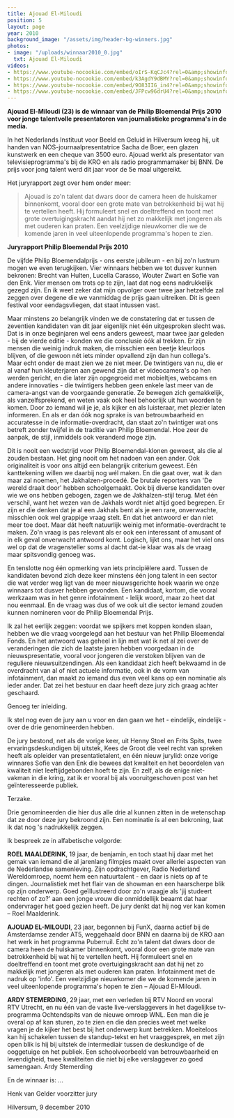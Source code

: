 ```yaml
---
title: Ajouad El-Miloudi
position: 5
layout: page
year: 2010
background_image: "/assets/img/header-bg-winners.jpg"
photos:
- image: "/uploads/winnaar2010_0.jpg"
  txt: Ajouad El-Miloudi
videos:
- https://www.youtube-nocookie.com/embed/oIrS-KqCJc4?rel=0&amp;showinfo=0
- https://www.youtube-nocookie.com/embed/k3AgdY9dBMY?rel=0&amp;showinfo=0
- https://www.youtube-nocookie.com/embed/9O83IIG_in4?rel=0&amp;showinfo=0
- https://www.youtube-nocookie.com/embed/JFPcw96drU4?rel=0&amp;showinfo=0
---
```


**Ajouad El-Miloudi (23) is de winnaar van de Philip Bloemendal Prijs 2010 voor jonge talentvolle presentatoren van journalistieke programma's in de media.**

In het Nederlands Instituut voor Beeld en Geluid in Hilversum kreeg hij, uit handen van NOS-journaalpresentatrice Sacha de Boer, een glazen kunstwerk en een cheque van 3500 euro. Ajouad werkt als presentator van televisieprogramma's bij de KRO en als radio programmamaker bij BNN. De prijs voor jong talent werd dit jaar voor de 5e maal uitgereikt.

Het juryrapport zegt over hem onder meer:

> Ajouad is zo'n talent dat dwars door de camera heen de huiskamer binnenkomt, vooral door een grote mate van betrokkenheid bij wat hij te vertellen heeft. Hij formuleert snel en doeltreffend en toont met grote overtuigingskracht aandat hij net zo makkelijk met jongeren als met ouderen kan praten. Een veelzijdige nieuwkomer die we de komende jaren in veel uiteenlopende programma's hopen te zien.

**Juryrapport Philip Bloemendal Prijs 2010**

De vijfde Philip Bloemendalprijs - ons eerste jubileum - en bij zo'n lustrum mogen we even terugkijken. Vier winnaars hebben we tot dusver kunnen bekronen: Brecht van Hulten, Lucella Carasso, Wouter Zwart en Sofie van den Enk. Vier mensen om trots op te zijn, laat dat nog eens nadrukkelijk gezegd zijn. En ik weet zeker dat mijn opvolger over twee jaar hetzelfde zal zeggen over degene die we vanmiddag de prijs gaan uitreiken. Dit is geen festival voor eendagsvliegen, dat staat intussen vast.

Maar minstens zo belangrijk vinden we de constatering dat er tussen de zeventien kandidaten van dit jaar eigenlijk niet één uitgesproken slecht was. Dat is in onze beginjaren wel eens anders geweest, maar twee jaar geleden - bij de vierde editie - konden we die conclusie óók al trekken. 
Er zijn mensen die weinig indruk maken, die misschien een beetje kleurloos blijven, of die gewoon nét iets minder opvallend zijn dan hun collega's. Maar echt onder de maat zien we ze niet meer. De twintigers van nu, die er al vanaf hun kleuterjaren aan gewend zijn dat er videocamera's op hen werden gericht, en die later zijn opgegroeid met mobieltjes, webcams en andere innovaties - die twintigers hebben geen enkele last meer van de camera-angst van de voorgaande generatie. Ze bewegen zich gemakkelijk, als vanzelfsprekend, en weten vaak ook heel behoorlijk uit hun woorden te komen. Door zo iemand wil je je, als kijker en als luisteraar, met plezier laten informeren. En als er dan óók nog sprake is van betrouwbaarheid en accuratesse in de informatie-overdracht, dan staat zo'n twintiger wat ons betreft zonder twijfel in de traditie van Philip Bloemendal. Hoe zeer de aanpak, de stijl, inmiddels ook veranderd moge zijn. 

Dit is nooit een wedstrijd voor Philip Bloemendal-klonen geweest, als die al zouden bestaan. Het ging nooit om het nadoen van een ander. Ook originaliteit is voor ons altijd een belangrijk criterium geweest. Eén kanttekening willen we daarbij nog wél maken.  En die gaat over, wat ik dan maar zal noemen, het Jakhalzen-procedé. De brutale reporters van 'De wereld draait door' hebben schoolgemaakt. Ook bij diverse kandidaten over wie we ons hebben gebogen, zagen we de Jakhalzen-stijl terug. Met één verschil, want het wezen van de Jakhals wordt niet altijd goed begrepen. Er zijn er die denken dat je al een Jakhals bent als je een rare, onverwachte, misschien ook wel grappige vraag stelt. En dat het antwoord er dan niet meer toe doet. Maar dát heeft natuurlijk weinig met informatie-overdracht te maken. Zo'n vraag is pas relevant als er ook een interessant of amusant of in elk geval onverwacht antwoord komt. Logisch, lijkt ons, maar het viel ons wel op dat de vragensteller soms al dacht dat-ie klaar was als de vraag maar spitsvondig genoeg was.

En tenslotte nog één opmerking van iets principiëlere aard. Tussen de kandidaten bevond zich deze keer minstens één jong talent in een sector die wat verder weg ligt van de meer nieuwsgerichte hoek waarin we onze winnaars tot dusver hebben gevonden. Een kandidaat, kortom, die vooral werkzaam was in het genre infotainment - lelijk woord, maar zo heet dat nou eenmaal. En de vraag was dus of we ook uit die sector iemand zouden kunnen nomineren voor de Philip Bloemendal Prijs. 

Ik zal het eerlijk zeggen: voordat we spijkers met koppen konden slaan, hebben we die vraag voorgelegd aan het bestuur van het Philip Bloemendal Fonds. En het antwoord was geheel in lijn met wat ik net al zei over de veranderingen die zich de laatste jaren hebben voorgedaan in de nieuwspresentatie, vooral voor jongeren die verstoken blijven van de reguliere nieuwsuitzendingen.  Als een kandidaat zich heeft bekwaamd in de overdracht van al of niet actuele informatie, ook in de vorm van infotainment, dan maakt zo iemand dus even veel kans op een nominatie als ieder ander. Dat zei het bestuur en daar heeft deze jury zich graag achter geschaard.

Genoeg ter inleiding.

Ik stel nog even de jury aan u voor en dan gaan we het - eindelijk, eindelijk - over de drie genomineerden hebben.

De jury bestond, net als de vorige keer, uit Henny Stoel en Frits Spits, twee ervaringsdeskundigen bij uitstek, Kees de Groot die veel recht van spreken heeft als opleider van presentatietalent, en één nieuw jurylid: onze vorige winnares Sofie van den Enk die bewees dat kwaliteit en het beoordelen van kwaliteit niet leeftijdgebonden hoeft te zijn. En zelf, als de enige niet-vakman in die kring, zat ik er vooral bij als vooruitgeschoven post van het geïnteresseerde publiek.

Terzake.

Drie genomineerden die hier dus alle drie al kunnen zitten in de wetenschap dat ze door deze jury bekroond zijn. Een nominatie ís al een bekroning, laat ik dat nog 's nadrukkelijk zeggen.

Ik bespreek ze in alfabetische volgorde:

**ROEL MAALDERINK**, 19 jaar, de benjamin, en toch staat hij daar met het gemak van iemand die al jarenlang filmpjes maakt over allerlei aspecten van de Nederlandse samenleving. Zijn opdrachtgever, Radio Nederland Wereldomroep, noemt hem een natuurtalent - en daar is niets op af te dingen. Journalistiek met het flair van de showman en een haarscherpe blik op zijn onderwerp. Goed geïllustreerd door zo'n vraagje als 'jij studeert rechten of zo?' aan een jonge vrouw die onmiddellijk beaamt dat haar ondervrager het goed gezien heeft. De jury denkt dat hij nog ver kan komen – 
Roel Maalderink.

**AJOUAD EL-MILOUDI**, 23 jaar, begonnen bij FunX, daarna actief bij de Amsterdamse zender AT5, weggehaald door BNN en daarna bij de KRO aan het werk in het programma Puberruil. Echt zo'n talent dat dwars door de camera heen de huiskamer binnenkomt, vooral door een grote mate van betrokkenheid bij wat hij te vertellen heeft. Hij formuleert snel en doeltreffend en toont met grote overtuigingskracht aan dat hij net zo makkelijk met jongeren als met ouderen kan praten. Infotainment met de nadruk op 'info'. Een veelzijdige nieuwkomer die we de komende jaren in veel uiteenlopende programma's hopen te zien – 
Ajouad El-Miloudi.

**ARDY STEMERDING**, 29 jaar, met een verleden bij RTV Noord en vooral RTV Utrecht, en nu één van de vaste live-verslaggevers in het dagelijkse tv-programma Ochtendspits van de nieuwe omroep WNL. Een man die je overal op af kan sturen, zo te zien en die dan precies weet met welke vragen je de kijker het best bij het onderwerp kunt betrekken. Moeiteloos kan hij schakelen tussen de standup-tekst en het vraaggesprek, en met zijn open blik is hij bij uitstek de intermediair tussen de deskundige of de ooggetuige en het publiek. Een schoolvoorbeeld van betrouwbaarheid en levendigheid, twee kwaliteiten die niet bij elke verslaggever zo goed samengaan.
Ardy Stemerding

En de winnaar is: ... 
 
Henk van Gelder
voorzitter jury 

Hilversum, 9 december 2010
